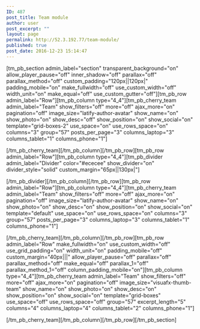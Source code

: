 ```yaml
---
ID: 487
post_title: Team module
author: user
post_excerpt: ""
layout: page
permalink: http://52.3.192.77/team-module/
published: true
post_date: 2016-12-23 15:14:47
---
```

[tm_pb_section admin_label="section" transparent_background="on" allow_player_pause="off" inner_shadow="off" parallax="off" parallax_method="off" custom_padding="120px||120px|" padding_mobile="on" make_fullwidth="off" use_custom_width="off" width_unit="on" make_equal="off" use_custom_gutter="off"][tm_pb_row admin_label="Row"][tm_pb_column type="4_4"][tm_pb_cherry_team admin_label="Team" show_filters="off" more="off" ajax_more="on" pagination="off" image_size="latify-author-avatar" show_name="on" show_photo="on" show_desc="off" show_position="on" show_social="on" template="grid-boxes-2" use_space="on" use_rows_space="on" columns="3" group="57" posts_per_page="3" columns_laptop="3" columns_tablet="1" columns_phone="1"]

</p>

[/tm_pb_cherry_team][/tm_pb_column][/tm_pb_row][tm_pb_row admin_label="Row"][tm_pb_column type="4_4"][tm_pb_divider admin_label="Divider" color="#ececee" show_divider="on" divider_style="solid" custom_margin="65px||130px|"]

</p>

[/tm_pb_divider][/tm_pb_column][/tm_pb_row][tm_pb_row admin_label="Row"][tm_pb_column type="4_4"][tm_pb_cherry_team admin_label="Team" show_filters="off" more="off" ajax_more="on" pagination="off" image_size="latify-author-avatar" show_name="on" show_photo="on" show_desc="on" show_position="on" show_social="on" template="default" use_space="on" use_rows_space="on" columns="3" group="57" posts_per_page="3" columns_laptop="3" columns_tablet="1" columns_phone="1"]

</p>

[/tm_pb_cherry_team][/tm_pb_column][/tm_pb_row][tm_pb_row admin_label="Row" make_fullwidth="on" use_custom_width="off" use_grid_padding="on" width_unit="on" padding_mobile="off" custom_margin="40px|||" allow_player_pause="off" parallax="off" parallax_method="off" make_equal="off" parallax_1="off" parallax_method_1="off" column_padding_mobile="on"][tm_pb_column type="4_4"][tm_pb_cherry_team admin_label="Team" show_filters="off" more="off" ajax_more="on" pagination="off" image_size="visuafx-thumb-team" show_name="on" show_photo="on" show_desc="on" show_position="on" show_social="on" template="grid-boxes" use_space="off" use_rows_space="off" group="57" excerpt_length="5" columns="4" columns_laptop="4" columns_tablet="2" columns_phone="1"]

</p>

[/tm_pb_cherry_team][/tm_pb_column][/tm_pb_row][/tm_pb_section]